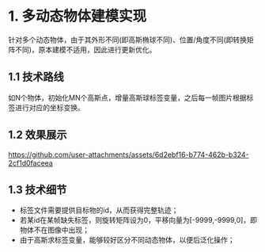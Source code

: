 # 1. 多动态物体建模实现
针对多个动态物体，由于其外形不同(即高斯椭球不同)、位置/角度不同(即转换矩阵不同)，原本建模不适用，因此进行更新优化。
## 1.1 技术路线
如N个物体，初始化MN个高斯点，增量高斯球标签变量，之后每一帧图片根据标签进行对应的坐标变换。

## 1.2 效果展示

https://github.com/user-attachments/assets/6d2ebf16-b774-462b-b324-2cf1d0faceea

## 1.3 技术细节
- 标签文件需要提供目标物的id，从而获得完整轨迹；
- 若某id在某帧缺失标签，则旋转矩阵设为0，平移向量为[-9999,-9999,0]，即物体不在图像中出现；
- 由于高斯求标签变量，能够较好区分不同动态物体，以便后泛化操作；

